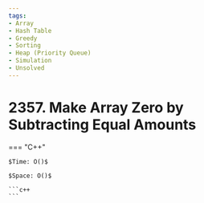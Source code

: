```yaml
---
tags:
- Array
- Hash Table
- Greedy
- Sorting
- Heap (Priority Queue)
- Simulation
- Unsolved
---
```



# 2357. Make Array Zero by Subtracting Equal Amounts

=== "C++"

    $Time: O()$

    $Space: O()$

    ```c++
    ```